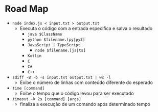 # Road Map

- `node index.js < input.txt > output.txt`
  - Executa o código com a entrada especifica e salva o resultado
    - `java $ClassName`
    - `python $filename.[py|py3]`
    - `JavaScript | TypeScript`
      - `node $filename.[js|ts]`
    - `Kotlin`
    - `C`
    - `C#`
    - `C++`
- `sdiff -B -b -s input.txt output.txt | wc -l`
  - Exibe o número de linhas com conteúdo diferente do esperado
- `time [command]`
  - Exibe o tempo que o código levou para ser executado
- `timeout -k 2s [command] [args]`
  - finaliza a execução de um comando após determinado tempo
